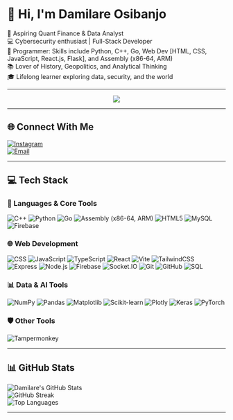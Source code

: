 # 👋 Hi, I'm Damilare Osibanjo

🧠 Aspiring Quant Finance & Data Analyst  
💻 Cybersecurity enthusiast | Full-Stack Developer  
🚀 Programmer: Skills include Python, C++, Go, Web Dev [HTML, CSS, JavaScript, React.js, Flask], and Assembly (x86-64, ARM)  
📚 Lover of History, Geopolitics, and Analytical Thinking  
🎓 Lifelong learner exploring data, security, and the world

---

<p align="center">
  <img src="https://readme-typing-svg.herokuapp.com?font=Fira+Code&weight=500&size=22&pause=1000&color=38B2AC&center=true&vCenter=true&width=440&lines=Hi+there!+I'm+NulledGarp;Full-Stack+Web+Developer;React%2C+Node%2C+Firebase+%26+SQL+Lover;Always+building+cool+things!"/>
</p>


---

## 🌐 Connect With Me

[![Instagram](https://img.shields.io/badge/Instagram-%23E4405F.svg?style=for-the-badge&logo=instagram&logoColor=white)](https://instagram.com/nulisdami)  
[![Email](https://img.shields.io/badge/Gmail-D14836?style=for-the-badge&logo=gmail&logoColor=white)](mailto:damiade5banjo@gmail.com)

---

## 💻 Tech Stack

### 🚀 Languages & Core Tools
![C++](https://img.shields.io/badge/C++-00599C?style=flat&logo=c%2B%2B&logoColor=white)
![Python](https://img.shields.io/badge/Python-3776AB?style=flat&logo=python&logoColor=white)
![Go](https://img.shields.io/badge/Go-00ADD8?style=flat&logo=go&logoColor=white)
![Assembly (x86-64, ARM)](https://img.shields.io/badge/Assembly-x86--64%2FARM-6E4C13?style=flat&logo=gnu&logoColor=white)
![HTML5](https://img.shields.io/badge/HTML5-E34F26?style=flat&logo=html5&logoColor=white)
![MySQL](https://img.shields.io/badge/MySQL-4479A1?style=flat&logo=mysql&logoColor=white)
![Firebase](https://img.shields.io/badge/Firebase-039BE5?style=flat&logo=firebase&logoColor=white)

### 🌐 Web Development
![CSS](https://img.shields.io/badge/CSS3-1572B6?style=flat&logo=css3&logoColor=white)
![JavaScript](https://img.shields.io/badge/JavaScript-F7DF1E?style=flat&logo=javascript&logoColor=black)
![TypeScript](https://img.shields.io/badge/TypeScript-3178C6?style=flat&logo=typescript&logoColor=white)
![React](https://img.shields.io/badge/React-20232A?style=flat&logo=react&logoColor=61DAFB)
![Vite](https://img.shields.io/badge/Vite-646CFF?style=flat&logo=vite&logoColor=white)
![TailwindCSS](https://img.shields.io/badge/TailwindCSS-38B2AC?style=flat&logo=tailwind-css&logoColor=white)
![Express](https://img.shields.io/badge/Express.js-000000?style=flat&logo=express&logoColor=white)
![Node.js](https://img.shields.io/badge/Node.js-339933?style=flat&logo=node.js&logoColor=white)
![Firebase](https://img.shields.io/badge/Firebase-FFCA28?style=flat&logo=firebase&logoColor=black)
![Socket.IO](https://img.shields.io/badge/Socket.IO-010101?style=flat&logo=socket.io&logoColor=white)
![Git](https://img.shields.io/badge/Git-F05032?style=flat&logo=git&logoColor=white)
![GitHub](https://img.shields.io/badge/GitHub-181717?style=flat&logo=github&logoColor=white)
![SQL](https://img.shields.io/badge/SQL-4479A1?style=flat&logo=mysql&logoColor=white)



### 📊 Data & AI Tools
![NumPy](https://img.shields.io/badge/NumPy-013243?style=flat&logo=numpy&logoColor=white)
![Pandas](https://img.shields.io/badge/Pandas-150458?style=flat&logo=pandas&logoColor=white)
![Matplotlib](https://img.shields.io/badge/Matplotlib-ffffff?style=flat&logo=matplotlib&logoColor=black)
![Scikit-learn](https://img.shields.io/badge/Scikit--Learn-F7931E?style=flat&logo=scikit-learn&logoColor=white)
![Plotly](https://img.shields.io/badge/Plotly-3F4F75?style=flat&logo=plotly&logoColor=white)
![Keras](https://img.shields.io/badge/Keras-D00000?style=flat&logo=keras&logoColor=white)
![PyTorch](https://img.shields.io/badge/PyTorch-EE4C2C?style=flat&logo=pytorch&logoColor=white)

### 🛡️ Other Tools
![Tampermonkey](https://img.shields.io/badge/Tampermonkey-00485B?style=flat&logo=tampermonkey&logoColor=white)

---

## 📊 GitHub Stats

![Damilare's GitHub Stats](https://github-readme-stats.vercel.app/api?username=NulledGarp&theme=gruvbox&hide_border=false&show_icons=true)  
![GitHub Streak](https://nirzak-streak-stats.vercel.app/?user=NulledGarp&theme=gruvbox&hide_border=false)  
![Top Languages](https://github-readme-stats.vercel.app/api/top-langs/?username=NulledGarp&layout=compact&theme=gruvbox&hide_border=false&count_private=true)

---
